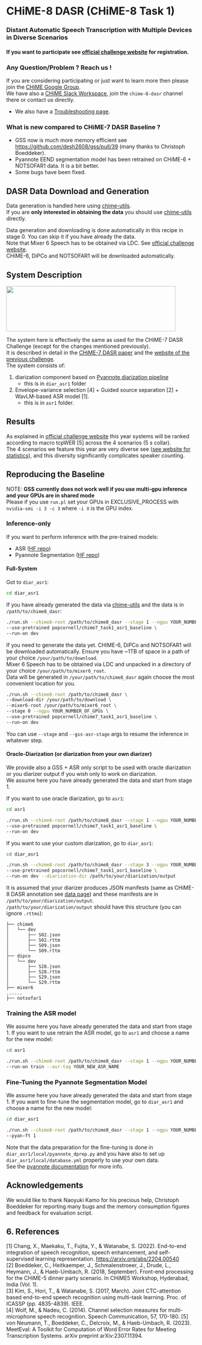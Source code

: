 # CHiME-8 DASR (CHiME-8 Task 1)

### Distant Automatic Speech Transcription with Multiple Devices in Diverse Scenarios

#### If you want to participate see [official challenge website](https://www.chimechallenge.org/current/task1/index) for registration. 


### <a id="reach_us">Any Question/Problem ? Reach us !</a>

If you are considering participating or just want to learn more then please join the <a href="https://groups.google.com/g/chime5/">CHiME Google Group</a>. <br>
We have also a [CHiME Slack Workspace][slack-invite], join the `chime-8-dasr` channel there or contact us directly.<br>

- We also have a [Troubleshooting page](./HELP.md). 

### <a id="whatisnew">What is new compared to CHiME-7 DASR Baseline ? </a>

- GSS now is much more memory efficient see https://github.com/desh2608/gss/pull/39 (many thanks to Christoph Boeddeker).
- Pyannote EEND segmentation model has been retrained on CHiME-6 + NOTSOFAR1 data. It is a bit better. 
- Some bugs have been fixed.

## DASR Data Download and Generation

Data generation is handled here using [chime-utils](https://github.com/chimechallenge/chime-utils). <br>
If you are **only interested in obtaining the data** you should use [chime-utils](https://github.com/chimechallenge/chime-utils) directly. <br>

Data generation and downloading is done automatically in this recipe in stage 0. You can skip it if you have already the data. <br> 
Note that Mixer 6 Speech has to be obtained via LDC. See [official challenge website](https://www.chimechallenge.org/current/task1/data). <br>
CHiME-6, DiPCo and NOTSOFAR1 will be downloaded automatically.
## System Description 

<img src="https://www.chimechallenge.org/challenges/chime7/task1/images/baseline.png" width="450" height="120" />

The system here is effectively the same as used for the CHiME-7 DASR Challenge (except for the changes mentioned previously). <br>
It is described in detail in the [CHiME-7 DASR paper](https://arxiv.org/abs/2306.13734) and the [website of the previous challenge](https://www.chimechallenge.org/challenges/chime7/task1/baseline). <br>
The system consists of: 
1. diarization component based on [Pyannote diarization pipeline](https://huggingface.co/pyannote/speaker-diarization)
   - this is in `diar_asr1` folder
2. Envelope-variance selection [4] + Guided source separation [2] + WavLM-based ASR model [1].  
   - this is in `asr1` folder.

## Results

As explained in [official challenge website](https://www.chimechallenge.org/current/task1/index) this year
systems will be ranked according to macro tcpWER [5] across the 4 scenarios (5 s collar). <br>
The 4 scenarios we feature this year are very diverse see ([see website for statistics](https://www.chimechallenge.org/current/task1/index)), and this diversity 
significantly complicates speaker counting.


## Reproducing the Baseline

NOTE: **GSS currently does not work well if you use multi-gpu inference and your GPUs are in shared mode** <br>
Please if you use `run.pl` set your GPUs in EXCLUSIVE_PROCESS with `nvidia-smi -i 3 -c 3` where `-i X` is the GPU index.

### Inference-only 

If you want to perform inference with the pre-trained models:
- ASR ([HF repo](https://huggingface.co/popcornell/chime7_task1_asr1_baseline))
- Pyannote Segmentation ([HF repo]()) 

#### Full-System


Got to `diar_asr1`:
```bash
cd diar_asr1
```
If you have already generated the data via [chime-utils](https://github.com/chimechallenge/chime-utils) and the data is in `/path/to/chime8_dasr`:
```bash
./run.sh --chime8-root /path/to/chime8_dasr --stage 1 --ngpu YOUR_NUMBER_OF_GPUs \
--use-pretrained popcornell/chime7_task1_asr1_baseline \
--run-on dev
```
If you need to generate the data yet. 
CHiME-6, DiPCo and NOTSOFAR1 will be downloaded automatically. Ensure you have ~1TB of space in a path of your choice `/your/path/to/download`. <br>
Mixer 6 Speech has to be obtained via LDC and unpacked in a directory of your choice `/your/path/to/mixer6_root`. <br>
Data will be generated in `/your/path/to/chime8_dasr` again choose the most convenient location for you. 


```bash
./run.sh --chime8-root /path/to/chime8_dasr \
--download-dir /your/path/to/download \
--mixer6-root /your/path/to/mixer6_root \
--stage 0 --ngpu YOUR_NUMBER_OF_GPUs \
--use-pretrained popcornell/chime7_task1_asr1_baseline \
--run-on dev
```

You can use `--stage` and `--gss-asr-stage` args to resume the inference in whatever step.

#### Oracle-Diarization (or diarization from your own diarizer)

We provide also a GSS + ASR only script to be used with oracle diarization 
or you diarizer output if you wish only to work on diarization. <br>
We assume here you have already generated the data and start from stage 1.

If you want to use oracle diarization, go to `asr1`: 

```bash
cd asr1

./run.sh --chime8-root /path/to/chime8_dasr --stage 1 --ngpu YOUR_NUMBER_OF_GPUs \
--use-pretrained popcornell/chime7_task1_asr1_baseline \
--run-on dev
```

If you want to use your custom diarization, go to `diar_asr1`:
```bash
cd diar_asr1

./run.sh --chime8-root /path/to/chime8_dasr --stage 3 --ngpu YOUR_NUMBER_OF_GPUs \
--use-pretrained popcornell/chime7_task1_asr1_baseline \
--run-on dev --diarization-dir /path/to/your/diarization/output 
```

It is assumed that your diarizer produces JSON manifests (same as CHiME-8 DASR annotation see [data page]()) 
and these manifests are in `/path/to/your/diarization/output`. <br>
`/path/to/your/diarization/output` should have this structure (you can ignore `.rttms`): 

```
├── chime6
│   └── dev
│       ├── S02.json
│       ├── S02.rttm
│       ├── S09.json
│       └── S09.rttm
├── dipco
│   └── dev
│       ├── S28.json
│       ├── S28.rttm
│       ├── S29.json
│       └── S29.rttm
├── mixer6
......
├── notsofar1
```


### Training the ASR model

We assume here you have already generated the data and start from stage 1.
If you want to use retrain the ASR model, go to `asr1` and choose a name for the new model: 

```bash
cd asr1

./run.sh --chime8-root /path/to/chime8_dasr --stage 1 --ngpu YOUR_NUMBER_OF_GPUs \
--run-on train --asr-tag YOUR_NEW_ASR_NAME
```

### Fine-Tuning the Pyannote Segmentation Model

We assume here you have already generated the data and start from stage 1.
If you want to fine-tune the segmentation model, go to `diar_asr1` and choose a name for the new model: 

```bash
cd diar_asr1

./run.sh --chime8-root /path/to/chime8_dasr --stage 1 --ngpu YOUR_NUMBER_OF_GPUs \
--pyan-ft 1
```

Note that the data preparation for the fine-tuning is done in `diar_asr1/local/pyannote_dprep.py` 
and you have also to set up `diar_asr1/local/database.yml` properly to use your own data. <br>
See the [pyannote documentation](https://github.com/pyannote/pyannote-audio/blob/develop/tutorials/training_a_model.ipynb) for more info. 

## Acknowledgements

We would like to thank Naoyuki Kamo for his precious help, Christoph Boeddeker for
reporting many bugs and the memory consumption figures and feedback for evaluation script.


## <a id="reference"> 6. References </a>

[1] Chang, X., Maekaku, T., Fujita, Y., & Watanabe, S. (2022). End-to-end integration of speech recognition, speech enhancement, and self-supervised learning representation. <https://arxiv.org/abs/2204.00540> <br>
[2] Boeddeker, C., Heitkaemper, J., Schmalenstroeer, J., Drude, L., Heymann, J., & Haeb-Umbach, R. (2018, September). Front-end processing for the CHiME-5 dinner party scenario. In CHiME5 Workshop, Hyderabad, India (Vol. 1). <br>
[3] Kim, S., Hori, T., & Watanabe, S. (2017, March). Joint CTC-attention based end-to-end speech recognition using multi-task learning. Proc. of ICASSP (pp. 4835-4839). IEEE. <br>
[4] Wolf, M., & Nadeu, C. (2014). Channel selection measures for multi-microphone speech recognition. Speech Communication, 57, 170-180.
[5] von Neumann, T., Boeddeker, C., Delcroix, M., & Haeb-Umbach, R. (2023). MeetEval: A Toolkit for Computation of Word Error Rates for Meeting Transcription Systems. arXiv preprint arXiv:2307.11394. <br>


[slack-badge]: https://img.shields.io/badge/slack-chat-green.svg?logo=slack
[slack-invite]: https://join.slack.com/t/chime-fey5388/shared_invite/zt-1oha0gedv-JEUr1mSztR7~iK9AxM4HOA
[twitter]: https://twitter.com/chimechallenge<h2>References</h2>
